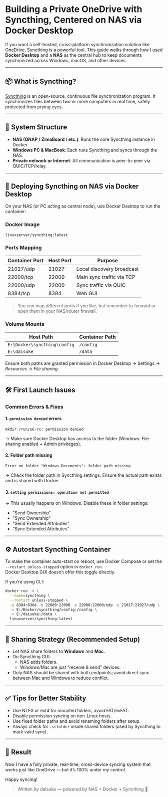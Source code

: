 # Building a Private OneDrive with Syncthing, Centered on NAS via Docker Desktop

If you want a self-hosted, cross-platform synchronization solution like OneDrive, Syncthing is a powerful tool. This guide walks through how I used **Docker Desktop** and a **NAS** as the central hub to keep documents synchronized across Windows, macOS, and other devices.

---

## 📦 What is Syncthing?

[Syncthing](https://syncthing.net/) is an open-source, continuous file synchronization program. It synchronizes files between two or more computers in real time, safely protected from prying eyes.

---

## 🧩 System Structure

- **NAS (QNAP / ZimaBoard / etc.)**: Runs the core Syncthing instance in Docker.
- **Windows PC & MacBook**: Each runs Syncthing and syncs through the NAS.
- **Private network or Internet**: All communication is peer-to-peer via QUIC/TCP/relay.

---

## 🐳 Deploying Syncthing on NAS via Docker Desktop

On your NAS (or PC acting as central node), use Docker Desktop to run the container:

### Docker Image

```
linuxserver/syncthing:latest
```

### Ports Mapping

| Container Port | Host Port | Purpose                       |
|----------------|-----------|-------------------------------|
| 21027/udp      | 21027     | Local discovery broadcast     |
| 22000/tcp      | 22000     | Main sync traffic via TCP     |
| 22000/udp      | 22000     | Sync traffic via QUIC         |
| 8384/tcp       | 8384      | Web GUI                       |

> You can map different ports if you like, but remember to forward or open them in your NAS/router firewall.

### Volume Mounts

| Host Path                          | Container Path |
|-----------------------------------|----------------|
| `E:\Docker\syncthing\config`   | `/config`      |
| `E:\daisuke`                      | `/data`        |

Ensure both paths are granted permission in Docker Desktop → Settings → *Resources* → *File sharing*.

---

## 🛠️ First Launch Issues

### Common Errors & Fixes

#### 1. `permission denied` errors

```log
mkdir /run/s6-rc: permission denied
```

→ Make sure Docker Desktop has access to the folder (Windows: File sharing enabled + Admin privileges).

#### 2. Folder path missing

```log
Error on folder "Windows-Documents": folder path missing
```

→ Check the folder path in Syncthing settings. Ensure the actual path exists and is shared with Docker.

#### 3. `setting permissions: operation not permitted`

→ This usually happens on Windows. Disable these in folder settings:
- "Send Ownership"
- "Sync Ownership"
- "Send Extended Attributes"
- "Sync Extended Attributes"

---

## ⚙️ Autostart Syncthing Container

To make the container auto-start on reboot, use Docker Compose or set the `--restart unless-stopped` option in `docker run`.  
Docker Desktop GUI doesn’t offer this toggle directly.

If you're using CLI:

```bash
docker run -d \
  --name=syncthing \
  --restart unless-stopped \
  -p 8384:8384 -p 22000:22000 -p 22000:22000/udp -p 21027:21027/udp \
  -v E:/Docker/syncthing/config:/config \
  -v E:/daisuke:/data \
  linuxserver/syncthing:latest
```

---

## 🧩 Sharing Strategy (Recommended Setup)

- Let NAS share folders to **Windows** and **Mac**.
- On Syncthing GUI:
  - NAS adds folders.
  - Windows/Mac are just "receive & send" devices.
- Only NAS should be shared with both endpoints; avoid direct sync between Mac and Windows to reduce conflict.

---

## ✅ Tips for Better Stability

- Use NTFS or ext4 for mounted folders, avoid FAT/exFAT.
- Disable permission syncing on non-Linux hosts.
- Use fixed folder paths and avoid renaming folders after setup.
- Always check for `.stfolder` inside shared folders (used by Syncthing to mark valid sync).

---

## 🎉 Result

Now I have a fully private, real-time, cross-device syncing system that works just like OneDrive — but it’s 100% under my control.

Happy syncing!

> Written by daisuke — powered by NAS + Docker + Syncthing 🚀
